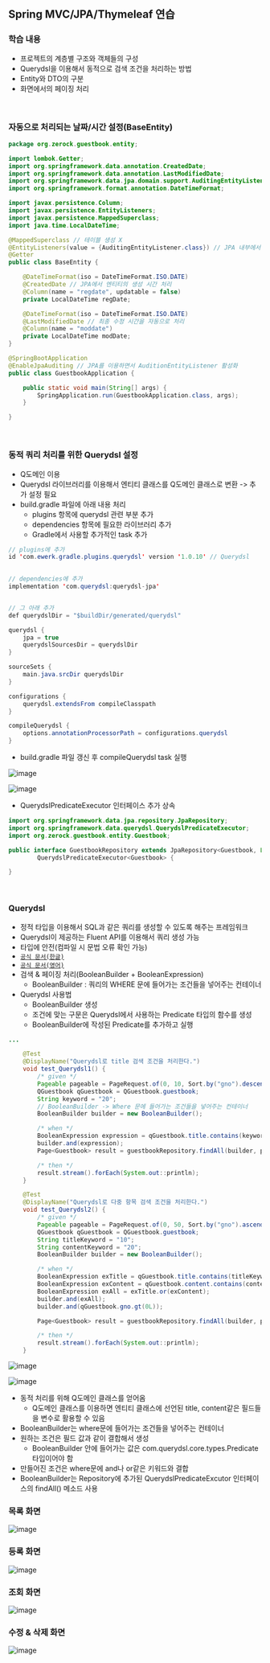 ## Spring MVC/JPA/Thymeleaf 연습

### 학습 내용
  - 프로젝트의 계층별 구조와 객체들의 구성
  - Querydsl을 이용해서 동적으로 검색 조건을 처리하는 방법
  - Entity와 DTO의 구분
  - 화면에서의 페이징 처리

<br>

### 자동으로 처리되는 날짜/시간 설정(BaseEntity)

```java
package org.zerock.guestbook.entity;

import lombok.Getter;
import org.springframework.data.annotation.CreatedDate;
import org.springframework.data.annotation.LastModifiedDate;
import org.springframework.data.jpa.domain.support.AuditingEntityListener;
import org.springframework.format.annotation.DateTimeFormat;

import javax.persistence.Column;
import javax.persistence.EntityListeners;
import javax.persistence.MappedSuperclass;
import java.time.LocalDateTime;

@MappedSuperclass // 테이블 생성 X
@EntityListeners(value = {AuditingEntityListener.class}) // JPA 내부에서 엔티티 객체가 생성/변경되는 것을 감지하는 역할
@Getter
public class BaseEntity {

    @DateTimeFormat(iso = DateTimeFormat.ISO.DATE)
    @CreatedDate // JPA에서 엔티티의 생성 시간 처리
    @Column(name = "regdate", updatable = false)
    private LocalDateTime regDate;

    @DateTimeFormat(iso = DateTimeFormat.ISO.DATE)
    @LastModifiedDate // 최종 수정 시간을 자동으로 처리
    @Column(name = "moddate")
    private LocalDateTime modDate;
}

@SpringBootApplication
@EnableJpaAuditing // JPA를 이용하면서 AuditionEntityListener 활성화
public class GuestbookApplication {

    public static void main(String[] args) {
        SpringApplication.run(GuestbookApplication.class, args);
    }

}

```

<br>

### 동적 쿼리 처리를 위한 Querydsl 설정
  - Q도메인 이용
  - Querydsl 라이브러리를 이용해서 엔티티 클래스를 Q도메인 클래스로 변환 -> 추가 설정 필요
  - build.gradle 파일에 아래 내용 처리
    - plugins 항목에 querydsl 관련 부분 추가
    - dependencies 항목에 필요한 라이브러리 추가
    - Gradle에서 사용할 추가적인 task 추가
    
```java
// plugins에 추가
id 'com.ewerk.gradle.plugins.querydsl' version '1.0.10' // Querydsl

        
// dependencies에 추가
implementation 'com.querydsl:querydsl-jpa'


// 그 아래 추가
def querydslDir = "$buildDir/generated/querydsl"

querydsl {
    jpa = true
    querydslSourcesDir = querydslDir
}

sourceSets {
    main.java.srcDir querydslDir
}

configurations {
    querydsl.extendsFrom compileClasspath
}

compileQuerydsl {
    options.annotationProcessorPath = configurations.querydsl
}
```

  - build.gradle 파일 갱신 후 compileQuerydsl task 실행

![image](https://user-images.githubusercontent.com/50076031/123900326-d61c2f00-d9a3-11eb-8089-9ab70b2aa9b6.png)

![image](https://user-images.githubusercontent.com/50076031/123900461-14195300-d9a4-11eb-96ec-0d7bf7542b33.png)

  - QuerydslPredicateExecutor 인터페이스 추가 상속
```java
import org.springframework.data.jpa.repository.JpaRepository;
import org.springframework.data.querydsl.QuerydslPredicateExecutor;
import org.zerock.guestbook.entity.Guestbook;

public interface GuestbookRepository extends JpaRepository<Guestbook, Long>,
        QuerydslPredicateExecutor<Guestbook> {

}

```

<br>

### Querydsl
- 정적 타입을 이용해서 SQL과 같은 쿼리를 생성할 수 있도록 해주는 프레임워크
- Querydsl이 제공하는 Fluent API를 이용해서 쿼리 생성 가능
- 타입에 안전(컴파일 시 문법 오류 확인 가능)
- [`공식 문서(한글)`](http://www.querydsl.com/static/querydsl/3.4.3/reference/ko-KR/html_single/#d0e194)
- [`공식 문서(영어)`](http://www.querydsl.com/static/querydsl/4.4.0/reference/html_single)
- 검색 & 페이징 처리(BooleanBuilder + BooleanExpression)
    - BooleanBuilder : 쿼리의 WHERE 문에 들어가는 조건들을 넣어주는 컨테이너
- Querydsl 사용법
  - BooleanBuilder 생성
  - 조건에 맞는 구문은 Querydsl에서 사용하는 Predicate 타입의 함수를 생성
  - BooleanBuilder에 작성된 Predicate를 추가하고 실행

```java
...

    @Test
    @DisplayName("Querydsl로 title 검색 조건을 처리한다.")
    void test_Querydsl1() {
        /* given */
        Pageable pageable = PageRequest.of(0, 10, Sort.by("gno").descending());
        QGuestbook qGuestbook = QGuestbook.guestbook;
        String keyword = "20";
        // BooleanBuilder -> Where 문에 들어가는 조건들을 넣어주는 컨테이너
        BooleanBuilder builder = new BooleanBuilder();

        /* when */
        BooleanExpression expression = qGuestbook.title.contains(keyword);
        builder.and(expression);
        Page<Guestbook> result = guestbookRepository.findAll(builder, pageable);

        /* then */
        result.stream().forEach(System.out::println);
    }

    @Test
    @DisplayName("Querydsl로 다중 항목 검색 조건을 처리한다.")
    void test_Querydsl2() {
        /* given */
        Pageable pageable = PageRequest.of(0, 50, Sort.by("gno").ascending());
        QGuestbook qGuestbook = QGuestbook.guestbook;
        String titleKeyword = "10";
        String contentKeyword = "20";
        BooleanBuilder builder = new BooleanBuilder();

        /* when */
        BooleanExpression exTitle = qGuestbook.title.contains(titleKeyword);
        BooleanExpression exContent = qGuestbook.content.contains(contentKeyword);
        BooleanExpression exAll = exTitle.or(exContent);
        builder.and(exAll);
        builder.and(qGuestbook.gno.gt(0L));

        Page<Guestbook> result = guestbookRepository.findAll(builder, pageable);

        /* then */
        result.stream().forEach(System.out::println);
    }
```

![image](https://user-images.githubusercontent.com/50076031/123901476-f3ea9380-d9a5-11eb-81c5-b288b5e0e13f.png)

![image](https://user-images.githubusercontent.com/50076031/123901517-0c5aae00-d9a6-11eb-8269-79393af50212.png)

  - 동적 처리를 위해 Q도메인 클래스를 얻어옴
    - Q도메인 클래스를 이용하면 엔티티 클래스에 선언된 title, content같은 필드들을 변수로 활용할 수 있음
  - BooleanBuilder는 where문에 들어가는 조건들을 넣어주는 컨테이너
  - 원하는 조건은 필드 값과 같이 결합해서 생성
    - BooleanBuilder 안에 들어가는 값은 com.querydsl.core.types.Predicate 타입이어야 함
  - 만들어진 조건은 where문에 and나 or같은 키워드와 결합
  - BooleanBuilder는 Repository에 추가된 QuerydslPredicateExcutor 인터페이스의 findAll() 메소드 사용


### 목록 화면
![image](https://user-images.githubusercontent.com/50076031/123904899-3ca54b00-d9ac-11eb-8706-23dba09e3834.png)

### 등록 화면
![image](https://user-images.githubusercontent.com/50076031/123904908-4464ef80-d9ac-11eb-93df-9766ba79af28.png)

### 조회 화면
![image](https://user-images.githubusercontent.com/50076031/123904967-5c3c7380-d9ac-11eb-8803-ac12ab3257a2.png)

### 수정 & 삭제 화면
![image](https://user-images.githubusercontent.com/50076031/123904982-6494ae80-d9ac-11eb-889e-c74419f2e1cd.png)


